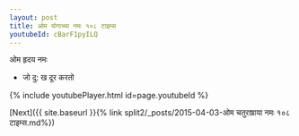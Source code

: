 ```yaml
---
layout: post
title: ओम योगाच्या नमः १०८ टाइम्स
youtubeId: cBarF1pyILQ
---
```

 
 
 ओम हृदय नमः  
 
 -  जो दु: ख दूर करतो 
 
  
 
  
 
 
 
 
 
 


{% include youtubePlayer.html id=page.youtubeId %}
 
[Next]({{ site.baseurl }}{% link  split2/_posts/2015-04-03-ओम चतुराष्राया नमः १०८ टाइम्स.md%})
 
